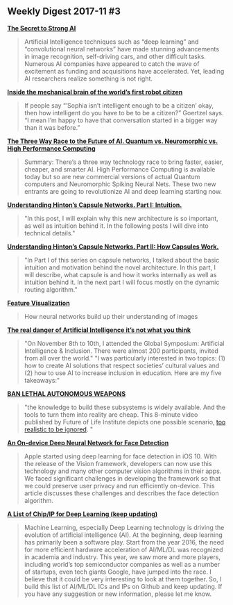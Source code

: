 ## Weekly Digest 2017-11 \#3

**[The Secret to Strong AI](https://medium.com/@Numenta/the-secret-to-strong-ai-61d153e26273)**
> Artificial Intelligence techniques such as “deep learning” and “convolutional neural networks” have made stunning advancements in image recognition, self-driving cars, and other difficult tasks. Numerous AI companies have appeared to catch the wave of excitement as funding and acquisitions have accelerated.
> Yet, leading AI researchers realize something is not right. 

**[Inside the mechanical brain of the world’s first robot citizen](https://qz.com/1121547/how-smart-is-the-first-robot-citizen/)**
> If people say “’Sophia isn’t intelligent enough to be a citizen’ okay, then how intelligent do you have to be to be a citizen?” Goertzel says. “I mean I’m happy to have that conversation started in a bigger way than it was before.”

**[The Three Way Race to the Future of AI. Quantum vs. Neuromorphic vs. High Performance Computing](https://www.datasciencecentral.com/profiles/blogs/the-three-way-race-to-the-future-of-ai-quantum-vs-neuromorphic-vs)**
> Summary:  There’s a three way technology race to bring faster, easier, cheaper, and smarter AI.  High Performance Computing is available today but so are new commercial versions of actual Quantum computers and Neuromorphic Spiking Neural Nets.  These two new entrants are going to revolutionize AI and deep learning starting now.

**[Understanding Hinton’s Capsule Networks. Part I: Intuition.](https://medium.com/@pechyonkin/understanding-hintons-capsule-networks-part-i-intuition-b4b559d1159b)**
>"In this post, I will explain why this new architecture is so important, as well as intuition behind it. In the following posts I will dive into technical details."

**[Understanding Hinton’s Capsule Networks. Part II: How Capsules Work.](https://medium.com/@pechyonkin/understanding-hintons-capsule-networks-part-ii-how-capsules-work-153b6ade9f66)**
> "In Part I of this series on capsule networks, I talked about the basic intuition and motivation behind the novel architecture. In this part, I will describe, what capsule is and how it works internally as well as intuition behind it. In the next part I will focus mostly on the dynamic routing algorithm."

**[Feature Visualization](https://distill.pub/2017/feature-visualization)**
> How neural networks build up their understanding of images

**[The real danger of Artificial Intelligence it’s not what you think](https://hackernoon.com/the-real-danger-of-artificial-intelligence-its-not-what-you-think-f7fdc7059cf8)**
> "On November 8th to 10th, I attended the Global Symposium: Artificial Intelligence & Inclusion. There were almost 200 participants, invited from all over the world."
> "I was particularly interested in two topics: (1) how to create AI solutions that respect societies’ cultural values and (2) how to use AI to increase inclusion in education. Here are my five takeaways:"

**[BAN LETHAL AUTONOMOUS WEAPONS](http://autonomousweapons.org/)**
>  "the knowledge to build these subsystems is widely available. And the tools to turn them into reality are cheap. This 8-minute video published by Future of Life Institute depicts one possible scenario, [too realistic to be ignored](https://www.youtube.com/watch?time_continue=172&v=HipTO_7mUOw). "

**[An On-device Deep Neural Network for Face Detection](https://machinelearning.apple.com/2017/11/16/face-detection.html)**
> Apple started using deep learning for face detection in iOS 10. With the release of the Vision framework, developers can now use this technology and many other computer vision algorithms in their apps. We faced significant challenges in developing the framework so that we could preserve user privacy and run efficiently on-device. This article discusses these challenges and describes the face detection algorithm.

**[A List of Chip/IP for Deep Learning (keep updating)](https://basicmi.github.io/Deep-Learning-Processor-List/)**
> Machine Learning, especially Deep Learning technology is driving the evolution of artificial intelligence (AI). At the beginning, deep learning has primarily been a software play. Start from the year 2016, the need for more efficient hardware acceleration of AI/ML/DL was recognized in academia and industry. This year, we saw more and more players, including world’s top semiconductor companies as well as a number of startups, even tech giants Google, have jumped into the race.
> I believe that it could be very interesting to look at them together. So, I build this list of AI/ML/DL ICs and IPs on Github and keep updating. If you have any suggestion or new information, please let me know.




